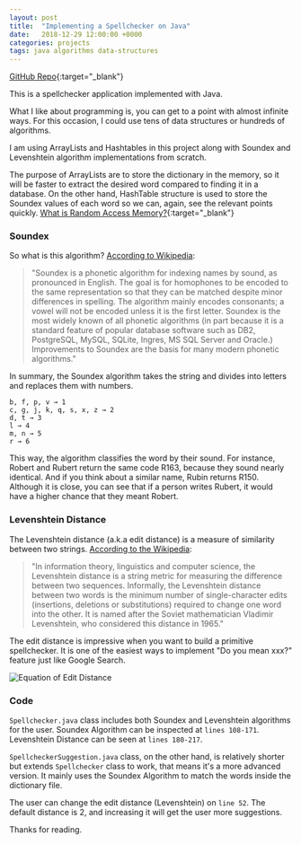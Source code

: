 ```yaml
---
layout: post
title:  "Implementing a Spellchecker on Java"
date:   2018-12-29 12:00:00 +0000
categories: projects
tags: java algorithms data-structures
---
```


[GitHub Repo](https://github.com/gokhj/Java-Spellchecker){:target="_blank"}

This is a spellchecker application implemented with Java.

What I like about programming is, you can get to a point with almost infinite ways. For this occasion, I could use tens of data structures or hundreds of algorithms.

I am using ArrayLists and Hashtables in this project along with Soundex and Levenshtein algorithm implementations from scratch.

The purpose of ArrayLists are to store the dictionary in the memory, so it will be faster to extract the desired word compared to finding it in a database. On the other hand, HashTable structure is used to store the Soundex values of each word so we can, again, see the relevant points quickly. [What is Random Access Memory?](https://www.interviewcake.com/article/python3/data-structures-coding-interview?course=fc1&section=algorithmic-thinking#ram){:target="_blank"}

### Soundex

So what is this algorithm? [According to Wikipedia](https://en.wikipedia.org/wiki/Soundex):

> "Soundex is a phonetic algorithm for indexing names by sound, as pronounced in English. The goal is for homophones to be encoded to the same representation so that they can be matched despite minor differences in spelling. The algorithm mainly encodes consonants; a vowel will not be encoded unless it is the first letter. Soundex is the most widely known of all phonetic algorithms (in part because it is a standard feature of popular database software such as DB2, PostgreSQL, MySQL, SQLite, Ingres, MS SQL Server and Oracle.) Improvements to Soundex are the basis for many modern phonetic algorithms."

In summary, the Soundex algorithm takes the string and divides into letters and replaces them with numbers.

```
b, f, p, v → 1
c, g, j, k, q, s, x, z → 2
d, t → 3
l → 4
m, n → 5
r → 6
````

This way, the algorithm classifies the word by their sound. For instance, Robert and Rubert return the same code R163, because they sound nearly identical. And if you think about a similar name, Rubin returns R150. Although it is close, you can see that if a person writes Rubert, it would have a higher chance that they meant Robert.

### Levenshtein Distance

The Levenshtein distance (a.k.a edit distance) is a measure of similarity between two strings. [According to the Wikipedia](https://en.wikipedia.org/wiki/Levenshtein_distance):

> "In information theory, linguistics and computer science, the Levenshtein distance is a string metric for measuring the difference between two sequences. Informally, the Levenshtein distance between two words is the minimum number of single-character edits (insertions, deletions or substitutions) required to change one word into the other. It is named after the Soviet mathematician Vladimir Levenshtein, who considered this distance in 1965."

The edit distance is impressive when you want to build a primitive spellchecker. It is one of the easiest ways to implement "Do you mean xxx?" feature just like Google Search.

![Equation of Edit Distance](/assets/spellchecker/equation.jpg)


### Code

``Spellchecker.java`` class includes both Soundex and Levenshtein algorithms for the user. Soundex Algorithm can be inspected at ``lines 108-171``. Levenshtein Distance can be seen at ``lines 180-217``.

``SpellcheckerSuggestion.java`` class, on the other hand, is relatively shorter but extends ``Spellchecker`` class to work, that means it's a more advanced version. It mainly uses the Soundex Algorithm to match the words inside the dictionary file.

The user can change the edit distance (Levenshtein) on ``line 52``. The default distance is 2, and increasing it will get the user more suggestions.

Thanks for reading.